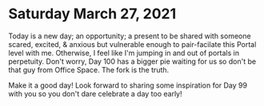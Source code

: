 # Saturday March 27, 2021

Today is a new day; an opportunity; a present to be shared with someone scared, excited, & anxious but vulnerable enough to pair-facilate this Portal level with me. Otherwise, I feel like I'm jumping in and out of portals in perpetuity. Don't worry, Day 100 has a bigger pie waiting for us so don't be that guy from Office Space. The fork is the truth.

Make it a good day! Look forward to sharing some inspiration for Day 99 with you so you don't dare celebrate a day too early!
